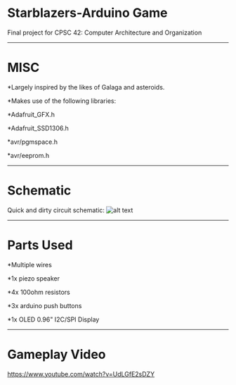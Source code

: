 # Starblazers-Arduino Game
Final project for CPSC 42: Computer Architecture and Organization

------------------------------------------------------------------------
# MISC
 *Largely inspired by the likes of Galaga and asteroids.
 
 *Makes use of the following libraries:
 
  *Adafruit_GFX.h
  
  *Adafruit_SSD1306.h
  
  *avr/pgmspace.h
  
  *avr/eeprom.h
  
------------------------------------------------------------------------
# Schematic

Quick and dirty circuit schematic:
![alt text](https://i.imgur.com/exLel7J.png "Schematic")


------------------------------------------------------------------------
# Parts Used

 *Multiple wires
 
 *1x piezo speaker
 
 *4x 100ohm resistors
 
 *3x arduino push buttons
 
 *1x OLED 0.96" I2C/SPI Display
 
------------------------------------------------------------------------
# Gameplay Video

https://www.youtube.com/watch?v=UdLGfE2sDZY

